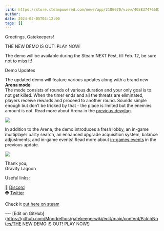 ```yaml
---
link: https://store.steampowered.com/news/app/2106670/view/4058374765037517486
author: 
date: 2024-02-05T04:12:00
tags: []
---
```

Greetings, Gatekeepers!  
  

THE NEW DEMO IS OUT! PLAY NOW!

The demo will be available during the Steam NEXT Fest, till Feb. 12, be sure not to miss it!

  

Demo Updates

  
The updated demo will feature various updates along with a brand new **Arena mode**!  
The mode consists of rounds of various duration and your only goal is to not get killed. When the timer ends and all the threats are eliminated, players receive rewards and proceed to another round. Sounds simple enough but don’t be tricked by that - the place is limited but the enemies amount is not. Read more about Arena in the [previous devglog](https://store.steampowered.com/news/app/2106670/view/3882730411608555780?l=english).  
  
![](https://clan.akamai.steamstatic.com/images/42755050/246d337452bfefed69a8bb3304ccacdebcff1c7f.gif)  
  
In addition to the Arena, the demo introduces a fresh lobby, an in-game multiplayer party search, an enhanced upgrade acquisition system, balance adjustments, and in-game events! Read more about [in-games events](https://store.steampowered.com/news/app/2106670/view/4058374601080348605?l=english) in the previous update.  
  
![](https://clan.akamai.steamstatic.com/images/42755050/8cccd67069fd6aa2404d941ffca2112a35179fc8.gif)  
  
Thank you,  
Gravity Lagoon  
  

Useful links:  
  
👾 [Discord](https://steamcommunity.com/linkfilter/?u=https%3A%2F%2Fdiscord.gg%2FHkrp6AUa5S)  
👽 [Twitter](https://twitter.com/gatekeeper_game)

Check it [out here on steam](https://store.steampowered.com/news/app/2106670/view/4058374765037517486)

<!-- Make sure that the github edit button link is correct. This just means adding the parent and filename after the content folder in the URL -->

--- [Edit on GitHub](https://github.com/Mondrethos/gatekeeperwiki/edit/main/content/PatchNotes/THE NEW DEMO IS OUT! PLAY NOW!)
